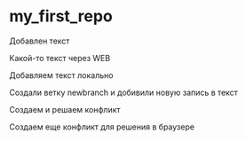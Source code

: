 # my_first_repo

Добавлен текст

Какой-то текст через WEB

Добавляем текст локально

Создали ветку newbranch и добивили новую запись в текст


Создаем и решаем конфликт

Создаем еще конфликт для решения в браузере
